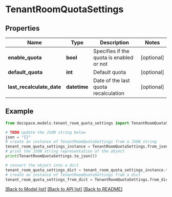 # TenantRoomQuotaSettings


## Properties

Name | Type | Description | Notes
------------ | ------------- | ------------- | -------------
**enable_quota** | **bool** | Specifies if the quota is enabled or not | [optional] 
**default_quota** | **int** | Default quota | [optional] 
**last_recalculate_date** | **datetime** | Date of the last quota recalculation | [optional] 

## Example

```python
from docspace.models.tenant_room_quota_settings import TenantRoomQuotaSettings

# TODO update the JSON string below
json = "{}"
# create an instance of TenantRoomQuotaSettings from a JSON string
tenant_room_quota_settings_instance = TenantRoomQuotaSettings.from_json(json)
# print the JSON string representation of the object
print(TenantRoomQuotaSettings.to_json())

# convert the object into a dict
tenant_room_quota_settings_dict = tenant_room_quota_settings_instance.to_dict()
# create an instance of TenantRoomQuotaSettings from a dict
tenant_room_quota_settings_from_dict = TenantRoomQuotaSettings.from_dict(tenant_room_quota_settings_dict)
```
[[Back to Model list]](../README.md#documentation-for-models) [[Back to API list]](../README.md#documentation-for-api-endpoints) [[Back to README]](../README.md)


